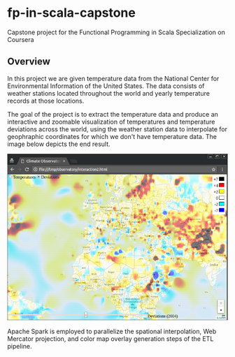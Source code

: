 # fp-in-scala-capstone
Capstone project for the Functional Programming in Scala Specialization on Coursera

## Overview

In this project we are given temperature data from the National Center for
Environmental Information of the United States. The data consists of weather
stations located throughout the world and yearly temperature records at those
locations.

The goal of the project is to extract the temperature data and produce an
interactive and zoomable visualization of temperatures and temperature
deviations across the world, using the weather station data to interpolate for
geophraphic coordinates for which we don't have temperature data. The image
below depicts the end result.

![Project Goal](project_goal_visualization.png)

Apache Spark is employed to parallelize the spational interpolation, Web
Mercator projection, and color map overlay generation steps of the ETL
pipeline.

